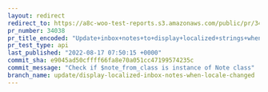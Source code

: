 ```yaml
---
layout: redirect
redirect_to: https://a8c-woo-test-reports.s3.amazonaws.com/public/pr/34038/api/index.html
pr_number: 34038
pr_title_encoded: "Update+inbox+notes+to+display+localized+strings+when+locale+changed"
pr_test_type: api
last_published: "2022-08-17 07:50:15 +0000"
commit_sha: e9045ad50cffff66fa8e70a051cc47199574235c
commit_message: "Check if $note_from_class is instance of Note class"
branch_name: update/display-localized-inbox-notes-when-locale-changed
---
```

